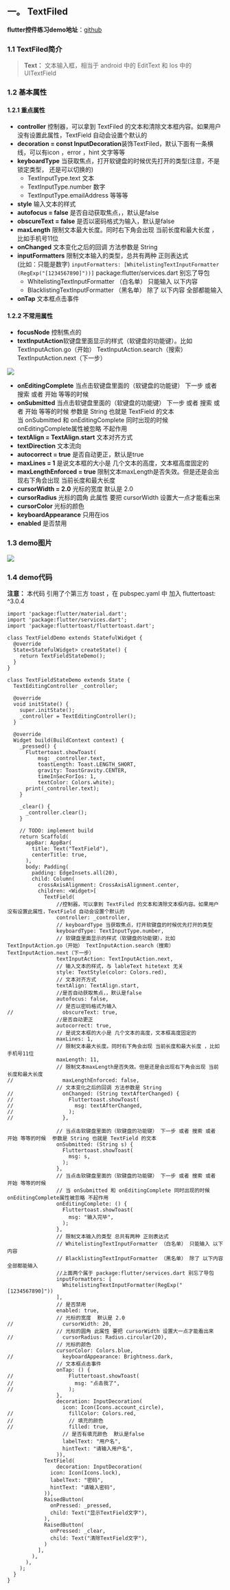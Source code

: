 ## 一。   **TextFiled**
**flutter控件练习demo地址**：[github](https://github.com/niezhiyang/flutter_study)
### 1.1 **TextFiled简介**
> **Text：** 文本输入框，相当于 android 中的 EditText 和 Ios 中的 UITextField

### 1.2 **基本属性**
#### 1.2.1 重点属性
- **controller** 控制器，可以拿到 TextFiled 的文本和清除文本框内容。如果用户没有设置此属性，TextField 自动会设置个默认的
- **decoration = const InputDecoration**装饰TextFiled，默认下面有一条横线，可以有icon ，error ，hint 文字等等
- **keyboardType**  当获取焦点，打开软键盘的时候优先打开的类型(注意，不是锁定类型， 还是可以切换的)
    - TextInputType.text  文本
    - TextInputType.number 数字 
    - TextInputType.emailAddress 等等等
- **style** 输入文本的样式
- **autofocus = false** 是否自动获取焦点，，默认是false
- **obscureText = false** 是否以密码格式为输入，默认是false
- **maxLength** 限制文本最大长度。同时右下角会出现 当前长度和最大长度 ，比如手机号11位 
- **onChanged** 文本变化之后的回调 方法参数是 String
- **inputFormatters** 限制文本输入的类型，总共有两种 正则表达式<br>(比如：只能是数字)  ```inputFormatters: [WhitelistingTextInputFormatter (RegExp("[1234567890]"))]``` package:flutter/services.dart 别忘了导包
    -  WhitelistingTextInputFormatter （白名单） 只能输入 以下内容
    - BlacklistingTextInputFormatter （黑名单） 除了 以下内容 全部都能输入
- **onTap**  文本框点击事件

#### 1.2.2 不常用属性
- **focusNode** 控制焦点的
- **textInputAction**软键盘里面显示的样式（软键盘的功能键）。比如 TextInputAction.go（开始） TextInputAction.search（搜索）TextInputAction.next（下一步）<br>

![](https://user-gold-cdn.xitu.io/2019/5/7/16a9210a4763a7b6?w=970&h=627&f=png&s=75322)

- **onEditingComplete** 当点击软键盘里面的（软键盘的功能键） 下一步 或者 搜索 或者 开始 等等的时候
- **onSubmitted**  当点击软键盘里面的（软键盘的功能键） 下一步 或者 搜索 或者 开始 等等的时候  参数是 String 也就是 TextField 的文本<br>
当 onSubmitted 和 onEditingComplete 同时出现的时候 onEditingComplete属性被忽略 不起作用
- **textAlign = TextAlign.start** 文本对齐方式
- **textDirection** 文本流向
- **autocorrect = true** 是否自动更正，默认是true
- **maxLines = 1** 是说文本框的大小是 几个文本的高度，文本框高度固定的 
- **maxLengthEnforced = true** 限制文本maxLength是否失效。但是还是会出现右下角会出现 当前长度和最大长度
- **cursorWidth = 2.0** 光标的宽度  默认是 2.0
- **cursorRadius** 光标的圆角 此属性 要把 cursorWidth 设置大一点才能看出来
- **cursorColor** 光标的颜色
- **keyboardAppearance** 只用在ios
- **enabled** 是否禁用

### 1.3 demo图片
![](https://user-gold-cdn.xitu.io/2019/5/7/16a921e534feefac?w=320&h=640&f=gif&s=1448819)

### 1.4 demo代码
**注意：** 本代码 引用了个第三方 toast ，在 pubspec.yaml 中 加入 fluttertoast: ^3.0.4
```
import 'package:flutter/material.dart';
import 'package:flutter/services.dart';
import 'package:fluttertoast/fluttertoast.dart';

class TextFieldDemo extends StatefulWidget {
  @override
  State<StatefulWidget> createState() {
    return TextFieldStateDemo();
  }
}

class TextFieldStateDemo extends State {
  TextEditingController _controller;

  @override
  void initState() {
    super.initState();
    _controller = TextEditingController();
  }

  @override
  Widget build(BuildContext context) {
    _pressed() {
      Fluttertoast.showToast(
          msg: _controller.text,
          toastLength: Toast.LENGTH_SHORT,
          gravity: ToastGravity.CENTER,
          timeInSecForIos: 1,
          textColor: Colors.white);
      print(_controller.text);
    }

    _clear() {
      _controller.clear();
    }

    // TODO: implement build
    return Scaffold(
      appBar: AppBar(
        title: Text("TextField"),
        centerTitle: true,
      ),
      body: Padding(
        padding: EdgeInsets.all(20),
        child: Column(
          crossAxisAlignment: CrossAxisAlignment.center,
          children: <Widget>[
            TextField(
                //控制器，可以拿到 TextFiled 的文本和清除文本框内容。如果用户没有设置此属性，TextField 自动会设置个默认的
                controller: _controller,
                // keyboardType 当获取焦点，打开软键盘的时候优先打开的类型
                keyboardType: TextInputType.number,
                // 软键盘里面显示的样式（软键盘的功能键），比如 TextInputAction.go（开始） TextInputAction.search（搜索）TextInputAction.next（下一步）
                textInputAction: TextInputAction.next,
                // 输入文本的样式，与 lableText hitetext 无关
                style: TextStyle(color: Colors.red),
                // 文本对齐方式
                textAlign: TextAlign.start,
                //是否自动获取焦点，，默认是false
                autofocus: false,
                // 是否以密码格式为输入
//                obscureText: true,
                //是否自动更正
                autocorrect: true,
                // 是说文本框的大小是 几个文本的高度，文本框高度固定的
                maxLines: 1,
                // 限制文本最大长度。同时右下角会出现 当前长度和最大长度 ，比如手机号11位
                maxLength: 11,
                // 限制文本maxLength是否失效。但是还是会出现右下角会出现 当前长度和最大长度
//                maxLengthEnforced: false,
                // 文本变化之后的回调 方法参数是 String
//                onChanged: (String textAfterChanged) {
//                  Fluttertoast.showToast(
//                    msg: textAfterChanged,
//                  );
//                },

                // 当点击软键盘里面的（软键盘的功能键） 下一步 或者 搜索 或者 开始 等等的时候  参数是 String 也就是 TextField 的文本
                onSubmitted: (String s) {
                  Fluttertoast.showToast(
                    msg: s,
                  );
                },
                // 当点击软键盘里面的（软键盘的功能键） 下一步 或者 搜索 或者 开始 等等的时候
                // 当 onSubmitted 和 onEditingComplete 同时出现的时候 onEditingComplete属性被忽略 不起作用
                onEditingComplete: () {
                  Fluttertoast.showToast(
                    msg: "输入完毕",
                  );
                },
                // 限制文本输入的类型 总共有两种 正则表达式
                // WhitelistingTextInputFormatter （白名单） 只能输入 以下内容
                // BlacklistingTextInputFormatter （黑名单） 除了 以下内容 全部都能输入
                //上面两个属于 package:flutter/services.dart 别忘了导包
                inputFormatters: [
                  WhitelistingTextInputFormatter(RegExp("[1234567890]"))
                ],
                // 是否禁用
                enabled: true,
                // 光标的宽度  默认是 2.0
//                cursorWidth: 20,
                // 光标的圆角 此属性 要把 cursorWidth 设置大一点才能看出来
//                cursorRadius: Radius.circular(20),
                // 光标的颜色
                cursorColor: Colors.blue,
//                keyboardAppearance: Brightness.dark,
                // 文本框点击事件
                onTap: () {
//                  Fluttertoast.showToast(
//                    msg: "点击我了",
//                  );
                },
                decoration: InputDecoration(
                  icon: Icon(Icons.account_circle),
//                  fillColor: Colors.red,
//                  // 填充的颜色
//                  filled: true,
                  // 是否有填充颜色  默认是false
                  labelText: "用户名",
                  hintText: "请输入用户名",
                )),
            TextField(
                decoration: InputDecoration(
              icon: Icon(Icons.lock),
              labelText: "密码",
              hintText: "请输入密码",
            )),
            RaisedButton(
              onPressed: _pressed,
              child: Text("显示TextField文字"),
            ),
            RaisedButton(
              onPressed: _clear,
              child: Text("清除TextField文字"),
            )
          ],
        ),
      ),
    );
  }
}

```




